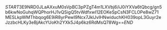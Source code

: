 $START$3E9NRD0JLaAXxuM0sVpBC3pPZgT4m1LXVbj6/iJ0iYXVa6tQbcg/gn5b6kwNoGuhqWQPhorHJ1vQSigQ5tvWdfxwI12EOKeSpCsN3FCLOPe8wZ71MESLkpWMThbqog6E9iR8yrPewI9Ncx7JklJvIHNwiduchKH039opL3Guyr2eJzzbcHLKy3eBjAkcYUoKh2YXk5J4p6kz6RdMsQ78Wg==$END$